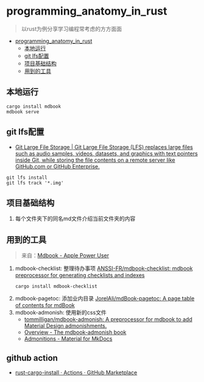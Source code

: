 # programming_anatomy_in_rust

> 以rust为例分享学习编程常考虑的方方面面
<!--ts-->

* [programming_anatomy_in_rust](#programming_anatomy_in_rust)
    * [本地运行](#本地运行)
    * [git lfs配置](#git-lfs配置)
    * [项目基础结构](#项目基础结构)
    * [用到的工具](#用到的工具)

<!-- Created by https://github.com/ekalinin/github-markdown-toc -->
<!-- Added by: runner, at: Wed Jun 15 07:54:51 UTC 2022 -->

<!--te-->

## 本地运行

```shell
cargo install mdbook
mdbook serve
```

## git lfs配置

- [Git Large File Storage | Git Large File Storage (LFS) replaces large files such as audio samples, videos, datasets, and graphics with text pointers inside Git, while storing the file contents on a remote server like GitHub.com or GitHub Enterprise.](https://git-lfs.github.com/)

```
git lfs install 
git lfs track '*.img'
```

## 项目基础结构

1. 每个文件夹下的同名md文件介绍当前文件夹的内容

## 用到的工具

> 来自：[Mdbook - Apple Power User](https://kuanhsiaokuo.github.io/apple_power_user/app_deepin/mdbook_deepin.html)

1. mdbook-checklist: 整理待办事项
   [ANSSI-FR/mdbook-checklist: mdbook preprocessor for generating checklists and indexes](https://github.com/ANSSI-FR/mdbook-checklist)
    ```shell
    cargo install mdbook-checklist
    ```
2. mdbook-pagetoc: 添加业内目录
   [JorelAli/mdBook-pagetoc: A page table of contents for mdBook](https://github.com/JorelAli/mdBook-pagetoc)
3. mdbook-admonish: 使用新的css文件
    - [tommilligan/mdbook-admonish: A preprocessor for mdbook to add Material Design admonishments.](https://github.com/tommilligan/mdbook-admonish)
    - [Overview - The mdbook-admonish book](https://tommilligan.github.io/mdbook-admonish/)
    - [Admonitions - Material for MkDocs](https://squidfunk.github.io/mkdocs-material/reference/admonitions/#usage)

## github action

- [rust-cargo-install · Actions · GitHub Marketplace](https://github.com/marketplace/actions/rust-cargo-install) 